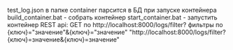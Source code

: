 test_log.json в папке container парсится в БД при запуске контейнера
build_container.bat - собрать контейнер
start_container.bat - запустить контейнер
REST api:
GET  по http://localhost:8000/logs/filter?
фильтры по {ключ}="значение"&{ключ}="значение"
"http://localhost:8000/logs/filter?{ключ}=значение&{ключ}=значение"
